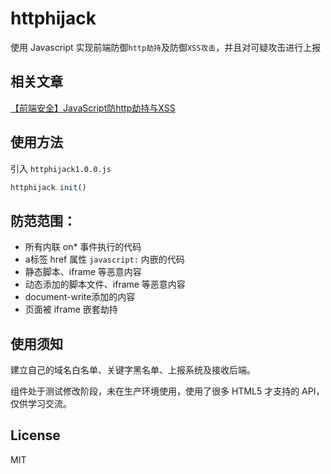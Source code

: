 # httphijack
使用 Javascript 实现前端防御`http劫持`及防御`XSS攻击`，并且对可疑攻击进行上报

## 相关文章
[【前端安全】JavaScript防http劫持与XSS](http://www.cnblogs.com/coco1s/p/5777260.html)

## 使用方法
引入 `httphijack1.0.0.js` 
```javascript
httphijack.init()
```

## 防范范围：
+ 所有内联 on* 事件执行的代码
+ a标签 href 属性 `javascript:` 内嵌的代码
+ 静态脚本、iframe 等恶意内容
+ 动态添加的脚本文件、iframe 等恶意内容
+ document-write添加的内容
+ 页面被 iframe 嵌套劫持 
   
## 使用须知 
建立自己的域名白名单、关键字黑名单、上报系统及接收后端。

组件处于测试修改阶段，未在生产环境使用，使用了很多 HTML5 才支持的 API，仅供学习交流。

## License
MIT

